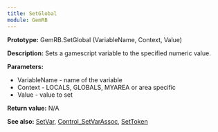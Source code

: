 ```yaml
---
title: SetGlobal
module: GemRB
---
```


**Prototype:** GemRB.SetGlobal (VariableName, Context, Value)

**Description:** Sets a gamescript variable to the specified numeric value.

**Parameters:** 
  * VariableName - name of the variable
  * Context - LOCALS, GLOBALS, MYAREA or area specific
  * Value - value to set

**Return value:** N/A

**See also:** [SetVar](SetVar.md), [Control_SetVarAssoc](Control_SetVarAssoc.md), [SetToken](SetToken.md)
